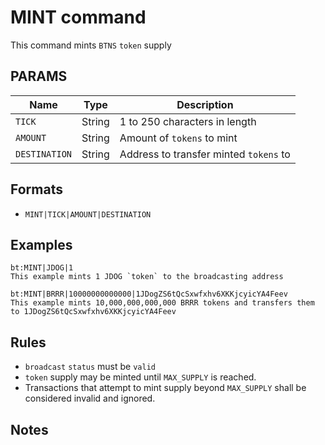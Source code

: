 # MINT command
This command mints `BTNS` `token` supply

## PARAMS
| Name          | Type   | Description                            |
| ------------- | ------ | -------------------------------------- |
| `TICK`        | String | 1 to 250 characters in length          |
| `AMOUNT`      | String | Amount of `tokens` to mint             |
| `DESTINATION` | String | Address to transfer minted `tokens` to |

## Formats
- `MINT|TICK|AMOUNT|DESTINATION`

## Examples
```
bt:MINT|JDOG|1
This example mints 1 JDOG `token` to the broadcasting address
```

```
bt:MINT|BRRR|10000000000000|1JDogZS6tQcSxwfxhv6XKKjcyicYA4Feev
This example mints 10,000,000,000,000 BRRR tokens and transfers them to 1JDogZS6tQcSxwfxhv6XKKjcyicYA4Feev 
```

## Rules
- `broadcast` `status` must be `valid`
- `token` supply may be minted until `MAX_SUPPLY` is reached.
- Transactions that attempt to mint supply beyond `MAX_SUPPLY` shall be considered invalid and ignored.

## Notes